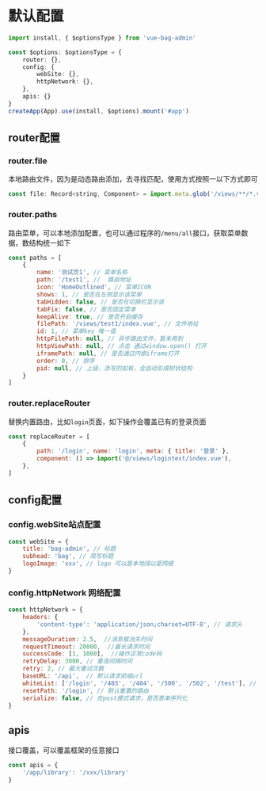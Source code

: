# 默认配置

```typescript
import install, { $optionsType } from 'vue-bag-admin'

const $options: $optionsType = {
    router: {},
    config: {
        webSite: {},
        httpNetwork: {},
    },
    apis: {}
}
createApp(App).use(install, $options).mount('#app')
```

## router配置

### router.file

本地路由文件，因为是动态路由添加，去寻找匹配，使用方式按照一以下方式即可

```javascript
const file: Record<string, Component> = import.meta.glob('/views/**/*.vue', { eager: true })
```

### router.paths

路由菜单，可以本地添加配置，也可以通过程序的`/menu/all`接口，获取菜单数据，数结构统一如下

```javascript
const paths = [
    {
        name: '测试页1', // 菜单名称
        path: '/test1', //  路由地址
        icon: 'HomeOutlined', // 菜单ICON
        shows: 1, // 是否在左侧显示该菜单
        tabHidden: false, // 是否在切换栏显示该
        tabFix: false, // 是否固定菜单
        keepAlive: true, // 是否开启缓存
        filePath: '/views/test1/index.vue', // 文件地址
        id: 1, // 菜单key 唯一值
        httpFilePath: null, // 异步路由文件，暂未用到
        httpViewPath: null, // 点击 通过window.open() 打开
        iframePath: null, // 是否通过内嵌iframe打开
        order: 0, // 排序
        pid: null, // 上级，添写的如有，会自动形成树状结构
    }
]
```

### router.replaceRouter

替换内置路由，比如`login`页面，如下操作会覆盖已有的登录页面

```javascript
const replaceRouter = [
    {
        path: '/login', name: 'login', meta: { title: '登录' },
        component: () => import('@/views/logintest/index.vue'),
    },
]
```

## config配置

### config.webSite站点配置

```javascript
const webSite = {
    title: 'bag-admin', // 标题
    subhead: 'bag', // 简写标题
    logoImage: 'xxx', // logo 可以是本地阔以是网络
}
```

### config.httpNetwork 网络配置

```javascript
const httpNetwork = {
    headers: {
        'content-type': 'application/json;charset=UTF-8', // 请求头
    },
    messageDuration: 2.5,  //消息框消失时间
    requestTimeout: 20000,  //最长请求时间
    successCode: [1, 1000],  //操作正常code码
    retryDelay: 3000, // 重连间隔时间
    retry: 2, // 最大重试次数
    baseURL: '/api',  // 默认请求前缀url
    whiteList: ['/login', '/403', '/404', '/500', '/502', '/test'], // 白名单
    resetPath: '/login', // 默认重置的路由
    serialize: false, // 在post模式请求，是否表单序列化
}
```

## apis

接口覆盖，可以覆盖框架的任意接口

```javascript
const apis = {
    '/app/library': '/xxx/library'
}
```


